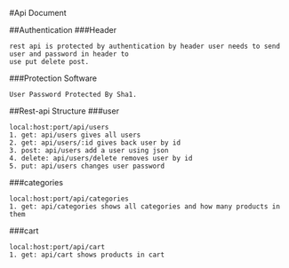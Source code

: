 #Api Document

##Authentication
###Header
```
rest api is protected by authentication by header user needs to send user and password in header to
use put delete post.
```
###Protection Software
```
User Password Protected By Sha1.
```

##Rest-api Structure
###user
```
local:host:port/api/users
1. get: api/users gives all users
2. get: api/users/:id gives back user by id
3. post: api/users add a user using json
4. delete: api/users/delete removes user by id
5. put: api/users changes user password
```

###categories
````
local:host:port/api/categories
1. get: api/categories shows all categories and how many products in them
````

###cart
```
local:host:port/api/cart
1. get: api/cart shows products in cart
```